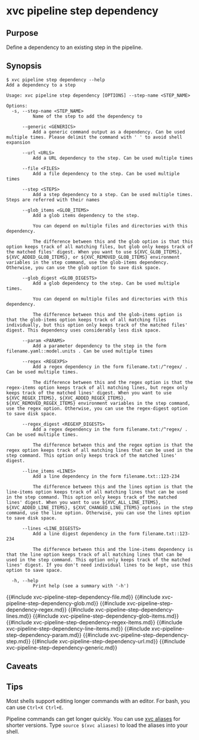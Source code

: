 # xvc pipeline step dependency

## Purpose

Define a dependency to an existing step in the pipeline.

## Synopsis

```console
$ xvc pipeline step dependency --help
Add a dependency to a step

Usage: xvc pipeline step dependency [OPTIONS] --step-name <STEP_NAME>

Options:
  -s, --step-name <STEP_NAME>
          Name of the step to add the dependency to

      --generic <GENERICS>
          Add a generic command output as a dependency. Can be used multiple times. Please delimit the command with ' ' to avoid shell expansion

      --url <URLS>
          Add a URL dependency to the step. Can be used multiple times

      --file <FILES>
          Add a file dependency to the step. Can be used multiple times

      --step <STEPS>
          Add a step dependency to a step. Can be used multiple times. Steps are referred with their names

      --glob_items <GLOB_ITEMS>
          Add a glob items dependency to the step.
          
          You can depend on multiple files and directories with this dependency.
          
          The difference between this and the glob option is that this option keeps track of all matching files, but glob only keeps track of the matched files' digest. When you want to use ${XVC_GLOB_ITEMS}, ${XVC_ADDED_GLOB_ITEMS}, or ${XVC_REMOVED_GLOB_ITEMS} environment variables in the step command, use the glob-items dependency. Otherwise, you can use the glob option to save disk space.

      --glob_digest <GLOB_DIGESTS>
          Add a glob dependency to the step. Can be used multiple times.
          
          You can depend on multiple files and directories with this dependency.
          
          The difference between this and the glob-items option is that the glob-items option keeps track of all matching files individually, but this option only keeps track of the matched files' digest. This dependency uses considerably less disk space.

      --param <PARAMS>
          Add a parameter dependency to the step in the form filename.yaml::model.units . Can be used multiple times

      --regex <REGEXPS>
          Add a regex dependency in the form filename.txt:/^regex/ . Can be used multiple times.
          
          The difference between this and the regex option is that the regex-items option keeps track of all matching lines, but regex only keeps track of the matched lines' digest. When you want to use ${XVC_REGEX_ITEMS}, ${XVC_ADDED_REGEX_ITEMS}, ${XVC_REMOVED_REGEX_ITEMS} environment variables in the step command, use the regex option. Otherwise, you can use the regex-digest option to save disk space.

      --regex_digest <REGEXP_DIGESTS>
          Add a regex dependency in the form filename.txt:/^regex/ . Can be used multiple times.
          
          The difference between this and the regex option is that the regex option keeps track of all matching lines that can be used in the step command. This option only keeps track of the matched lines' digest.

      --line_items <LINES>
          Add a line dependency in the form filename.txt::123-234
          
          The difference between this and the lines option is that the line-items option keeps track of all matching lines that can be used in the step command. This option only keeps track of the matched lines' digest. When you want to use ${XVC_ALL_LINE_ITEMS}, ${XVC_ADDED_LINE_ITEMS}, ${XVC_CHANGED_LINE_ITEMS} options in the step command, use the line option. Otherwise, you can use the lines option to save disk space.

      --lines <LINE_DIGESTS>
          Add a line digest dependency in the form filename.txt::123-234
          
          The difference between this and the line-items dependency is that the line option keeps track of all matching lines that can be used in the step command. This option only keeps track of the matched lines' digest. If you don't need individual lines to be kept, use this option to save space.

  -h, --help
          Print help (see a summary with '-h')

```

{{#include xvc-pipeline-step-dependency-file.md}}
{{#include xvc-pipeline-step-dependency-glob.md}}
{{#include xvc-pipeline-step-dependency-regex.md}}
{{#include xvc-pipeline-step-dependency-lines.md}}
{{#include xvc-pipeline-step-dependency-glob-items.md}}
{{#include xvc-pipeline-step-dependency-regex-items.md}}
{{#include xvc-pipeline-step-dependency-line-items.md}}
{{#include xvc-pipeline-step-dependency-param.md}}
{{#include xvc-pipeline-step-dependency-step.md}}
{{#include xvc-pipeline-step-dependency-url.md}}
{{#include xvc-pipeline-step-dependency-generic.md}}

## Caveats

## Tips

Most shells support editing longer commands with an editor. For bash, you can use `Ctrl+X Ctrl+E`.

Pipeline commands can get longer quickly. You can use [xvc aliases](/ref/xvc-aliases.md) for shorter
versions. Type `source $(xvc aliases)` to load the aliases into your shell.
